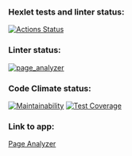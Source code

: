 ### Hexlet tests and linter status:
[![Actions Status](https://github.com/ram-alb/python-project-83/workflows/hexlet-check/badge.svg)](https://github.com/ram-alb/python-project-83/actions)

### Linter status:
[![page_analyzer](https://github.com/ram-alb/python-project-83/actions/workflows/page_analyzer.yml/badge.svg)](https://github.com/ram-alb/python-project-83/actions/workflows/page_analyzer.yml)

### Code Climate status:
[![Maintainability](https://api.codeclimate.com/v1/badges/564b640c21fd05d79b0b/maintainability)](https://codeclimate.com/github/ram-alb/python-project-83/maintainability)
[![Test Coverage](https://api.codeclimate.com/v1/badges/564b640c21fd05d79b0b/test_coverage)](https://codeclimate.com/github/ram-alb/python-project-83/test_coverage)

### Link to app:
[Page Analyzer](https://ram-alb-page-analyzer.up.railway.app/)